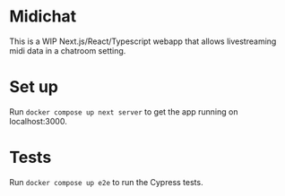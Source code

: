 # Midichat

This is a WIP Next.js/React/Typescript webapp that allows livestreaming midi data in a chatroom setting.  

# Set up

Run `docker compose up next server` to get the app running on localhost:3000.

# Tests

Run `docker compose up e2e` to run the Cypress tests.
